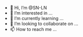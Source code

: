 - 👋 Hi, I’m @SN-LN
- 👀 I’m interested in ...
- 🌱 I’m currently learning ...
- 💞️ I’m looking to collaborate on ...
- 📫 How to reach me ...

<!---
SN-LN/SN-LN is a ✨ special ✨ repository because its `README.md` (this file) appears on your GitHub profile.
You can click the Preview link to take a look at your changes.
--->
